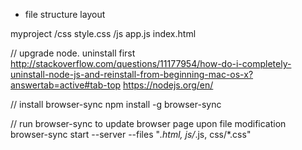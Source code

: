* file structure layout

myproject
    /css
        style.css
    /js
        app.js
    index.html

// upgrade node. uninstall first
http://stackoverflow.com/questions/11177954/how-do-i-completely-uninstall-node-js-and-reinstall-from-beginning-mac-os-x?answertab=active#tab-top
https://nodejs.org/en/

// install browser-sync
npm install -g browser-sync

// run browser-sync to update browser page upon file modification
browser-sync start --server --files "*.html, js/*.js, css/*.css"
